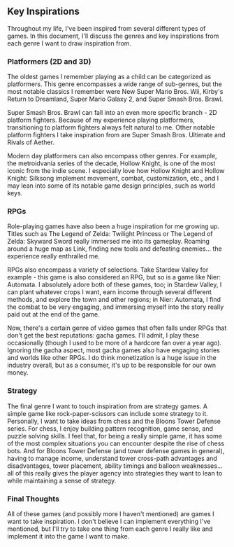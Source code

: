 ## Key Inspirations

Throughout my life, I've been inspired from several different types of games. In this document, I'll discuss the genres and key inspirations from each genre I want to draw inspiration from.

### Platformers (2D and 3D)
The oldest games I remember playing as a child can be categorized as platformers. This genre encompasses a wide range of sub-genres, but the most notable classics I remember were New Super Mario Bros. Wii, Kirby's Return to Dreamland, Super Mario Galaxy 2, and Super Smash Bros. Brawl. 

Super Smash Bros. Brawl can fall into an even more specific branch - 2D platform fighters. Because of my experience playing platformers, transitioning to platform fighters always felt natural to me. Other notable platform fighters I take inspiration from are Super Smash Bros. Ultimate and Rivals of Aether.

Modern day platformers can also encompass other genres. For example, the metroidvania series of the decade, Hollow Knight, is one of the most iconic from the indie scene. I especially love how Hollow Knight and Hollow Knight: Silksong implement movement, combat, customization, etc., and I may lean into some of its notable game design principles, such as world keys.

### RPGs
Role-playing games have also been a huge inspiration for me growing up. Titles such as The Legend of Zelda: Twilight Princess or The Legend of Zelda: Skyward Sword really immersed me into its gameplay. Roaming around a huge map as Link, finding new tools and defeating enemies... the experience really enthralled me.

RPGs also encompass a variety of selections. Take Stardew Valley for example - this game is also considered an RPG, but so is a game like Nier: Automata. I absolutely adore both of these games, too; in Stardew Valley, I can plant whatever crops I want, earn income through several different methods, and explore the town and other regions; in Nier: Automata, I find the combat to be very engaging, and immersing myself into the story really paid out at the end of the game.

Now, there's a certain genre of video games that often falls under RPGs that don't get the best reputations: gacha games. I'll admit, I play these occasionally (though I used to be more of a hardcore fan over a year ago). Ignoring the gacha aspect, most gacha games also have engaging stories and worlds like other RPGs. I do think monetization is a huge issue in the industry overall, but as a consumer, it's up to be responsible for our own money.

### Strategy
The final genre I want to touch inspiration from are strategy games. A simple game like rock-paper-scissors can include some strategy to it. Personally, I want to take ideas from chess and the Bloons Tower Defense series. For chess, I enjoy building pattern recognition, game sense, and puzzle solving skills. I feel that, for being a really simple game, it has some of the most complex situations you can encounter despite the rise of chess bots. And for Bloons Tower Defense (and tower defense games in general), having to manage income, understand tower cross-path advantages and disadvantages, tower placement, ability timings and balloon weaknesses... all of this really gives the player agency into strategies they want to lean to while maintaining a sense of strategy.

### Final Thoughts
All of these games (and possibly more I haven't mentioned) are games I want to take inspiration. I don't believe I can implement everything I've mentioned, but I'll try to take one thing from each genre I really like and implement it into the game I want to make.